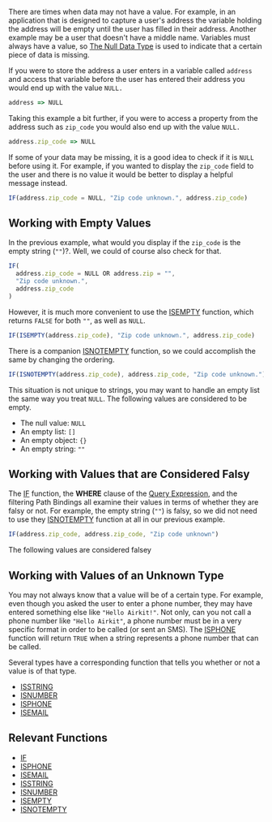 There are times when data may not have a value. For example, in an application that is designed to capture a user's address the variable holding the address will be empty until the user has filled in their address. Another example may be a user that doesn't have a middle name. Variables must always have a value, so [The Null Data Type](https://support.airkit.com/reference/the-null-data-type) is used to indicate that a certain piece of data is missing.


If you were to store the address a user enters in a variable called ```address``` and access that variable before the user has entered their address you would end up with the value ```NULL.```



```javascript Airscript
address => NULL
```

Taking this example a bit further, if you were to access a property from the address such as ```zip_code``` you would also end up with the value ```NULL.```



```javascript Airscript
address.zip_code => NULL
```

If some of your data may be missing, it is a good idea to check if it is ```NULL``` before using it. For example, if you wanted to display the ```zip_code``` field to the user and there is no value it would be better to display a helpful message instead.



```javascript Airscript
IF(address.zip_code = NULL, "Zip code unknown.", address.zip_code)
```

Working with Empty Values
-------------------------


In the previous example, what would you display if the ```zip_code``` is the empty string (```""```)?. Well, we could of course also check for that.



```javascript Airscript
IF(  
  address.zip_code = NULL OR address.zip = "",  
  "Zip code unknown.",  
  address.zip_code  
)
```

However, it is much more convenient to use the [ISEMPTY](https://support.airkit.com/reference/isempty) function, which returns ```FALSE``` for both ```""```, as well as ```NULL```.



```javascript Airscript
IF(ISEMPTY(address.zip_code), "Zip code unknown.", address.zip_code)
```

There is a companion [ISNOTEMPTY](https://support.airkit.com/reference/isnotempty) function, so we could accomplish the same by changing the ordering.



```javascript Airscript
IF(ISNOTEMPTY(address.zip_code), address.zip_code, "Zip code unknown.")
```

This situation is not unique to strings, you may want to handle an empty list the same way you treat ```NULL```. The following values are considered to be empty.


* The null value: ```NULL```
* An empty list: ```[]```
* An empty object: ```{}```
* An empty string: ```""```


Working with Values that are Considered Falsy
---------------------------------------------


The [IF](https://support.airkit.com/reference/if) function, the **WHERE** clause of the [Query Expression](https://support.airkit.com/docs/filtering-data-using-query-expression), and the filtering Path Bindings all examine their values in terms of whether they are falsy or not. For example, the empty string (```""```) is falsy, so we did not need to use they [ISNOTEMPTY](https://support.airkit.com/reference/isnotempty) function at all in our previous example.



```javascript Airscript
IF(address.zip_code, address.zip_code, "Zip code unknown")
```

The following values are considered falsey


Working with Values of an Unknown Type
--------------------------------------


You may not always know that a value will be of a certain type. For example, even though you asked the user to enter a phone number, they may have entered something else like ```"Hello Airkit!"```. Not only, can you not call a phone number like ```"Hello Airkit"```, a phone number must be in a very specific format in order to be called (or sent an SMS). The [ISPHONE](https://support.airkit.com/reference/isphone) function will return ```TRUE``` when a string represents a phone number that can be called. 


Several types have a corresponding function that tells you whether or not a value is of that type.


* [ISSTRING](https://support.airkit.com/reference/isstring)
* [ISNUMBER](https://support.airkit.com/reference/isnumber)
* [ISPHONE](https://support.airkit.com/reference/isphone)
* [ISEMAIL](https://support.airkit.com/reference/isemail)


Relevant Functions
------------------


* [IF](https://support.airkit.com/reference/if)
* [ISPHONE](https://support.airkit.com/reference/isphone)
* [ISEMAIL](https://support.airkit.com/reference/isemail)
* [ISSTRING](https://support.airkit.com/reference/isstring)
* [ISNUMBER](https://support.airkit.com/reference/isnumber)
* [ISEMPTY](https://support.airkit.com/reference/isempty)
* [ISNOTEMPTY](https://support.airkit.com/reference/isnotempty)